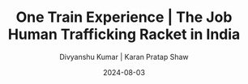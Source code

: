 ---
author: "Divyanshu Kumar | Karan Pratap Shaw"
title: "One Train Experience | The Job Human Trafficking Racket in India"
date: "2024-08-03"
description: "The Informal Jobs Trafficking which happens Everyday, Unaccounted for in the Country."
tags: [
    "Modern Slavery", "India", "Indian Rail"
]
draft: "false"
---